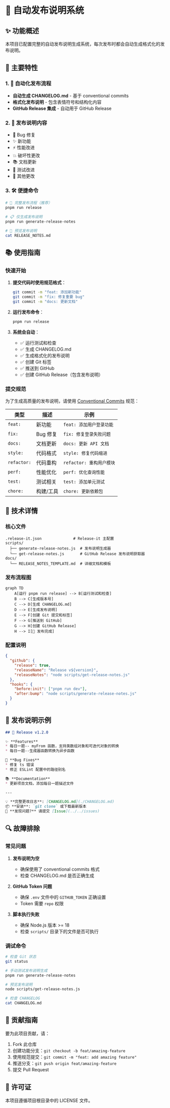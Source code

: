 # 🚀 自动发布说明系统

## ✨ 功能概述

本项目已配置完整的自动发布说明生成系统，每次发布时都会自动生成格式化的发布说明。

## 🎯 主要特性

### 1. 🤖 自动化发布流程
- **自动生成 CHANGELOG.md** - 基于 conventional commits
- **格式化发布说明** - 包含表情符号和结构化内容
- **GitHub Release 集成** - 自动用于 GitHub Release

### 2. 📝 发布说明内容
- 🐛 Bug 修复
- ✨ 新功能
- ⚡ 性能改进
- 💥 破坏性更改
- 📚 文档更新
- 🧪 测试改进
- 🔧 其他更改

### 3. 🛠️ 便捷命令

```bash
# 🎉 完整发布流程（推荐）
pnpm run release

# 📋 仅生成发布说明
pnpm run generate-release-notes

# 👀 预览发布说明
cat RELEASE_NOTES.md
```

## 📚 使用指南

### 快速开始

1. **提交代码时使用规范格式**：
   ```bash
   git commit -m "feat: 添加新功能"
   git commit -m "fix: 修复重要 bug"
   git commit -m "docs: 更新文档"
   ```

2. **运行发布命令**：
   ```bash
   pnpm run release
   ```

3. **系统会自动**：
   - ✅ 运行测试和检查
   - ✅ 生成 CHANGELOG.md
   - ✅ 生成格式化的发布说明
   - ✅ 创建 Git 标签
   - ✅ 推送到 GitHub
   - ✅ 创建 GitHub Release（包含发布说明）

### 提交规范

为了生成高质量的发布说明，请使用 [Conventional Commits](https://www.conventionalcommits.org/) 规范：

| 类型 | 描述 | 示例 |
|------|------|------|
| `feat:` | 新功能 | `feat: 添加用户登录功能` |
| `fix:` | Bug 修复 | `fix: 修复登录失败问题` |
| `docs:` | 文档更新 | `docs: 更新 API 文档` |
| `style:` | 代码格式 | `style: 修复代码缩进` |
| `refactor:` | 代码重构 | `refactor: 重构用户模块` |
| `perf:` | 性能优化 | `perf: 优化查询性能` |
| `test:` | 测试相关 | `test: 添加单元测试` |
| `chore:` | 构建/工具 | `chore: 更新依赖包` |

## 🔧 技术详情

### 核心文件

```
.release-it.json              # Release-it 主配置
scripts/
  ├── generate-release-notes.js  # 发布说明生成器
  └── get-release-notes.js       # GitHub Release 发布说明获取器
docs/
  └── RELEASE_NOTES_TEMPLATE.md  # 详细文档和模板
```

### 发布流程图

```mermaid
graph TD
    A[运行 pnpm run release] --> B[运行测试和检查]
    B --> C[生成版本号]
    C --> D[生成 CHANGELOG.md]
    D --> E[生成发布说明]
    E --> F[创建 Git 提交和标签]
    F --> G[推送到 GitHub]
    G --> H[创建 GitHub Release]
    H --> I[🎉 发布完成]
```

### 配置说明

```json
{
  "github": {
    "release": true,
    "releaseName": "Release v${version}",
    "releaseNotes": "node scripts/get-release-notes.js"
  },
  "hooks": {
    "before:init": ["pnpm run dev"],
    "after:bump": "node scripts/generate-release-notes.js"
  }
}
```

## 🎨 发布说明示例

```markdown
## 🎉 Release v1.2.0

✨ **Features**
* 每日一题-- myFrom 函数，支持类数组对象和可迭代对象的转换
* 每日一题--生成器函数转换为异步函数

🐛 **Bug Fixes**
* 修复 ts 错误
* 修正 ESLint 配置中的路径别名

📚 **Documentation**
* 更新项目文档，添加每日一题描述文件

---

💡 **完整更改日志**: [CHANGELOG.md](./CHANGELOG.md)
📦 **安装**: `git clone` 或下载最新版本
🐛 **发现问题?** 请提交 [Issue](../../issues)
```

## 🔍 故障排除

### 常见问题

1. **发布说明为空**
   - 确保使用了 conventional commits 格式
   - 检查 CHANGELOG.md 是否正确生成

2. **GitHub Token 问题**
   - 确保 `.env` 文件中的 `GITHUB_TOKEN` 正确设置
   - Token 需要 `repo` 权限

3. **脚本执行失败**
   - 确保 Node.js 版本 >= 18
   - 检查 `scripts/` 目录下的文件是否可执行

### 调试命令

```bash
# 检查 Git 状态
git status

# 手动测试发布说明生成
pnpm run generate-release-notes

# 预览发布说明
node scripts/get-release-notes.js

# 检查 CHANGELOG
cat CHANGELOG.md
```

## 🤝 贡献指南

要为此项目贡献，请：

1. Fork 此仓库
2. 创建功能分支：`git checkout -b feat/amazing-feature`
3. 使用规范提交：`git commit -m "feat: add amazing feature"`
4. 推送分支：`git push origin feat/amazing-feature`
5. 提交 Pull Request

## 📄 许可证

本项目遵循项目根目录中的 LICENSE 文件。
